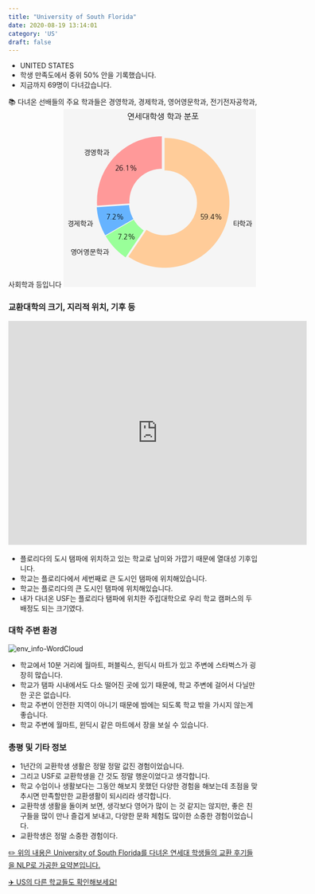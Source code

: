 ```yaml
---
title: "University of South Florida"
date: 2020-08-19 13:14:01
category: 'US'
draft: false
---
```



* UNITED STATES
* 학생 만족도에서 중위 50% 안을 기록했습니다.
* 지금까지 69명이 다녀갔습니다. 

📚 다녀온 선배들의 주요 학과들은 경영학과, 경제학과, 영어영문학과, 전기전자공학과, 사회학과 등입니다
![department-info](../plots/US000237.png)
### 교환대학의 크기, 지리적 위치, 기후 등
<iframe
width="600"
height="450"
frameborder="0" style="border:0"
src="https://www.google.com/maps/embed/v1/place?key=AIzaSyC9e1AME-pVmWC4hBpFdu5S4dKzyepa3HQ&q=University+of+South+Florida&center=28.0587031,-82.4138539&zoom=14" allowfullscreen>
</iframe>

* 플로리다의 도시 탬파에 위치하고 있는 학교로 남미와 가깝기 때문에 열대성 기후입니다.
* 학교는 플로리다에서 세번째로 큰 도시인 탬파에 위치해있습니다.
* 학교는 플로리다의 큰 도시인 탬파에 위치해있습니다.
* 내가 다녀온 USF는 플로리다 탬파에 위치한 주립대학으로 우리 학교 캠퍼스의 두 배정도 되는 크기였다.


### 대학 주변 환경

![env_info-WordCloud](../univ_wordclouds_okt/env_info/US000237_env_info_okt.png)

* 학교에서 10분 거리에 월마트, 퍼블릭스, 윈딕시 마트가 있고 주변에 스타벅스가 굉장히 많습니다.
* 학교가 탬파 시내에서도 다소 떨어진 곳에 있기 때문에, 학교 주변에 걸어서 다닐만한 곳은 없습니다.
* 학교 주변이 안전한 지역이 아니기 때문에 밤에는 되도록 학교 밖을 가시지 않는게 좋습니다.
* 학교 주변에 월마트, 윈딕시 같은 마트에서 장을 보실 수 있습니다.


### 총평 및 기타 정보 

* 1년간의 교환학생 생활은 정말 정말 값진 경험이었습니다.
* 그리고 USF로 교환학생을 간 것도 정말 행운이었다고 생각합니다.
* 학교 수업이나 생활보다는 그동안 해보지 못했던 다양한 경험을 해보는데 초점을 맞추시면 만족할만한 교환생활이 되시리라 생각합니다.
* 교환학생 생활을 돌이켜 보면, 생각보다 영어가 많이 는 것 같지는 않지만, 좋은 친구들을 많이 만나 즐겁게 보내고, 다양한 문화 체험도 많이한 소중한 경험이었습니다.
* 교환학생은 정말 소중한 경험이다.


[✏️ 위의 내용은 University of South Florida를 다녀온 연세대 학생들의 교환 후기들을 NLP로 가공한 요약본입니다.](http://oia.yonsei.ac.kr/partner/expReport.asp?ucode=US000237&bgbn=A)

[✈️ US의 다른 학교들도 확인해보세요!](https://yonsei-exchange.netlify.app/?category=US)
